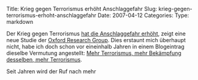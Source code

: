 Title: Krieg gegen Terrorismus erhöht Anschlaggefahr
Slug: krieg-gegen-terrorismus-erhoht-anschlaggefahr
Date: 2007-04-12
Categories:
Type: markdown

Der Krieg gegen Terrorismus [hat die Anschlaggefahr erhöht](http://www.baz.ch/news/rss.cfm?objectid=E08CCB59-1422-0CEF-705A697511A4A5D4), zeigt eine neue Studie der [Oxford Research Group](http://www.oxfordresearchgroup.org.uk/). Dies erstaunt mich überhaupt nicht, habe ich doch schon vor eineinhalb Jahren in einem Blogeintrag dieselbe Vermutung angestellt: [Mehr Terrorismus, mehr Bekämpfung desselben, mehr Terrorismus](http://spinlock.ch/blog/2005/10/01/mehr-terrorismus-mehr-bekampfung-desselben-mehr-terrorismus/).

Seit Jahren wird der Ruf nach mehr
